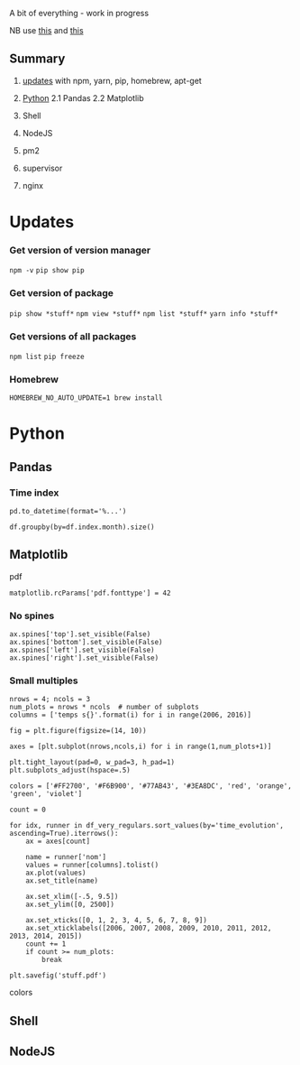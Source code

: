 A bit of everything - work in progress

NB use [this](https://github.com/palrogg/playfair-projects/tree/master/projects/paul-ronga) and [this](https://github.com/palrogg/foundations-homework/blob/master/README.md)

## Summary

1. [updates](#Updates) with npm, yarn, pip, homebrew, apt-get

2. [Python](#Python)
2.1 Pandas
2.2 Matplotlib
3. Shell
4. NodeJS
5. pm2
6. supervisor
7. nginx

# Updates
### Get version of version manager
`npm -v`
`pip show pip`

### Get version of package
`pip show *stuff*`
`npm view *stuff*`
`npm list *stuff*`
`yarn info *stuff*`

### Get versions of all packages
`npm list`
`pip freeze`

### Homebrew
`HOMEBREW_NO_AUTO_UPDATE=1 brew install`

# Python

## Pandas
### Time index
`pd.to_datetime(format='%...')`

`df.groupby(by=df.index.month).size()`

## Matplotlib

pdf

`matplotlib.rcParams['pdf.fonttype'] = 42`

### No spines
```
ax.spines['top'].set_visible(False)
ax.spines['bottom'].set_visible(False)
ax.spines['left'].set_visible(False)
ax.spines['right'].set_visible(False)
```


### Small multiples
```
nrows = 4; ncols = 3
num_plots = nrows * ncols  # number of subplots
columns = ['temps s{}'.format(i) for i in range(2006, 2016)]

fig = plt.figure(figsize=(14, 10))

axes = [plt.subplot(nrows,ncols,i) for i in range(1,num_plots+1)]

plt.tight_layout(pad=0, w_pad=3, h_pad=1)
plt.subplots_adjust(hspace=.5)

colors = ['#FF2700', '#F6B900', '#77AB43', '#3EA8DC', 'red', 'orange', 'green', 'violet']

count = 0

for idx, runner in df_very_regulars.sort_values(by='time_evolution', ascending=True).iterrows():
    ax = axes[count]

    name = runner['nom']
    values = runner[columns].tolist()
    ax.plot(values)
    ax.set_title(name)

    ax.set_xlim([-.5, 9.5])
    ax.set_ylim([0, 2500])

    ax.set_xticks([0, 1, 2, 3, 4, 5, 6, 7, 8, 9])
    ax.set_xticklabels([2006, 2007, 2008, 2009, 2010, 2011, 2012, 2013, 2014, 2015])
    count += 1
    if count >= num_plots:
        break

plt.savefig('stuff.pdf')
```

colors

## Shell

## NodeJS
